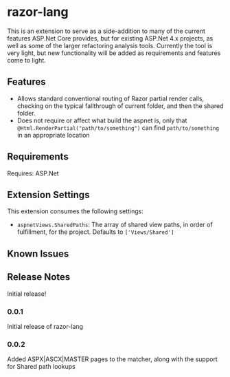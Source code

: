 # razor-lang

This is an extension to serve as a side-addition to many of the current features ASP.Net Core provides, but for existing ASP.Net 4.x projects, as well as some of the larger refactoring analysis tools.  Currently the tool is very light, but new functionality will be added as requirements and features come to light.

## Features

* Allows standard conventional routing of Razor partial render calls, checking on the typical fallthrough of current folder, and then the shared folder.
* Does not require or affect what build the aspnet is, only that `@Html.RenderPartial("path/to/something")` can find `path/to/something` in an appropriate location

## Requirements

Requires: ASP.Net

## Extension Settings

This extension consumes the following settings:

* `aspnetViews.SharedPaths`: The array of shared view paths, in order of fulfillment, for the project.   Defaults to `['Views/Shared']`

## Known Issues



## Release Notes

Initial release!

### 0.0.1

Initial release of razor-lang

### 0.0.2

Added ASPX|ASCX|MASTER pages to the matcher, along with the support for Shared path lookups


